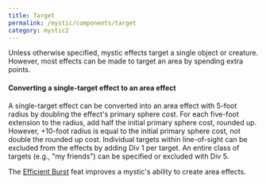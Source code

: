 ```yaml
---
title: Target
permalink: /mystic/components/target
category: mystic2
---
```

Unless otherwise specified, mystic effects target a single object or
creature. However, most effects can be made to target an area by
spending extra points.

#### Converting a single-target effect to an area effect

A single-target effect can be converted into an area effect with 5-foot
radius by doubling the effect's primary sphere cost. For each five-foot
extension to the radius, add half the initial primary sphere cost,
rounded up. However, +10-foot radius is equal to the initial primary
sphere cost, not double the rounded up cost. Individual targets within
line-of-sight can be excluded from the effects by adding Div 1 per
target. An entire class of targets (e.g., "my friends") can be specified
or excluded with Div 5.

The [Efficient Burst](/mystic/feats/efficient-burst) feat improves a
mystic's ability to create area effects.
